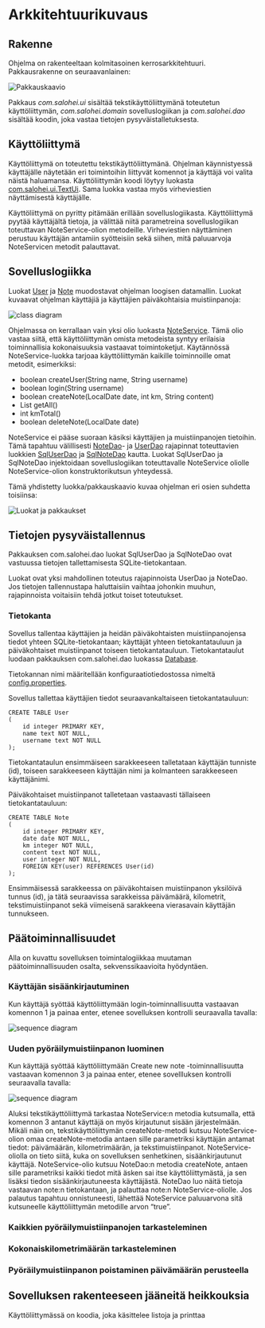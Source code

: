 # Arkkitehtuurikuvaus

## Rakenne

Ohjelma on rakenteeltaan kolmitasoinen kerrosarkkitehtuuri. Pakkausrakenne on seuraavanlainen:

![Pakkauskaavio](https://raw.githubusercontent.com/tsalohei/bike-tracker/master/dokumentaatio/kuvat/bike-tracker_pakkauskaavio.png "Pakkauskaavio")

Pakkaus _com.salohei.ui_ sisältää tekstikäyttöliittymänä toteutetun käyttöliittymän, _com.salohei.domain_ sovelluslogiikan ja _com.salohei.dao_ sisältää koodin, joka vastaa tietojen pysyväistalletuksesta. 

## Käyttöliittymä

Käyttöliittymä on toteutettu tekstikäyttöliittymänä. Ohjelman käynnistyessä käyttäjälle näytetään eri toimintoihin liittyvät komennot ja käyttäjä voi valita näistä haluamansa. Käyttöliittymän koodi löytyy luokasta [com.salohei.ui.TextUi](https://github.com/tsalohei/bike-tracker/blob/master/src/main/java/com/salohei/ui/TextUi.java). Sama luokka vastaa myös virheviestien näyttämisestä käyttäjälle. 

Käyttöliittymä on pyritty pitämään erillään sovelluslogiikasta. Käyttöliittymä pyytää käyttäjältä tietoja, ja välittää niitä parametreina sovelluslogiikan toteuttavan NoteService-olion metodeille. Virheviestien näyttäminen perustuu käyttäjän antamiin syötteisiin sekä siihen, mitä paluuarvoja NoteServicen metodit palauttavat. 

## Sovelluslogiikka

Luokat [User](https://github.com/tsalohei/bike-tracker/blob/master/src/main/java/com/salohei/domain/User.java) ja [Note](https://github.com/tsalohei/bike-tracker/blob/master/src/main/java/com/salohei/domain/Note.java) muodostavat ohjelman loogisen datamallin. Luokat kuvaavat ohjelman käyttäjiä ja käyttäjien päiväkohtaisia muistiinpanoja: 

![class diagram](https://raw.githubusercontent.com/tsalohei/bike-tracker/master/dokumentaatio/kuvat/luokkakaavio_simple.png "Class diagram") 

Ohjelmassa on kerrallaan vain yksi olio luokasta [NoteService](https://github.com/tsalohei/bike-tracker/blob/master/src/main/java/com/salohei/domain/NoteService.java). Tämä olio vastaa siitä, että käyttöliittymän omista metodeista syntyy erilaisia toiminnallisia kokonaisuuksia vastaavat toimintoketjut. Käytännössä NoteService-luokka tarjoaa käyttöliittymän kaikille toiminnoille omat metodit, esimerkiksi:

* boolean createUser(String name, String username)
* boolean login(String username)
* boolean createNote(LocalDate date, int km, String content)
* List<Note> getAll()
* int kmTotal()
* boolean deleteNote(LocalDate date)

NoteService ei pääse suoraan käsiksi käyttäjien ja muistiinpanojen tietoihin. Tämä tapahtuu välillisesti [NoteDao](https://github.com/tsalohei/bike-tracker/blob/master/src/main/java/com/salohei/dao/NoteDao.java)- ja [UserDao](https://github.com/tsalohei/bike-tracker/blob/master/src/main/java/com/salohei/dao/UserDao.java) rajapinnat toteuttavien luokkien [SqlUserDao](https://github.com/tsalohei/bike-tracker/blob/master/src/main/java/com/salohei/dao/SqlUserDao.java) ja [SqlNoteDao](https://github.com/tsalohei/bike-tracker/blob/master/src/main/java/com/salohei/dao/SqlNoteDao.java) kautta. Luokat SqlUserDao ja SqlNoteDao injektoidaan sovelluslogiikan toteuttavalle NoteService oliolle NoteService-olion konstruktorikutsun yhteydessä. 

Tämä yhdistetty luokka/pakkauskaavio kuvaa ohjelman eri osien suhdetta toisiinsa: 

![Luokat ja pakkaukset](https://raw.githubusercontent.com/tsalohei/bike-tracker/master/dokumentaatio/kuvat/luokka-ja-pakkauskaavio.png "Luokat ja pakkaukset")

## Tietojen pysyväistallennus

Pakkauksen com.salohei.dao luokat SqlUserDao ja SqlNoteDao ovat vastuussa tietojen tallettamisesta SQLite-tietokantaan. 

Luokat ovat yksi mahdollinen toteutus rajapinnoista UserDao ja NoteDao. Jos tietojen tallennustapa haluttaisiin vaihtaa johonkin muuhun, rajapinnoista voitaisiin tehdä jotkut toiset toteutukset. 

### Tietokanta

Sovellus tallentaa käyttäjien ja heidän päiväkohtaisten muistiinpanojensa tiedot yhteen SQLite-tietokantaan; käyttäjät yhteen tietokantatauluun ja päiväkohtaiset muistiinpanot toiseen tietokantatauluun. Tietokantataulut luodaan pakkauksen com.salohei.dao luokassa [Database](https://github.com/tsalohei/bike-tracker/blob/master/src/main/java/com/salohei/dao/Database.java).

Tietokannan nimi määritellään konfiguraatiotiedostossa nimeltä [config.properties](https://github.com/tsalohei/bike-tracker/blob/master/src/main/resources/config.properties). 

Sovellus tallettaa käyttäjien tiedot seuraavankaltaiseen tietokantatauluun:

	CREATE TABLE User 
	(
	    id integer PRIMARY KEY,
	    name text NOT NULL,
	    username text NOT NULL
	);

Tietokantataulun ensimmäiseen sarakkeeseen talletataan käyttäjän tunniste (id), toiseen sarakkeeseen käyttäjän nimi ja kolmanteen sarakkeeseen käyttäjänimi.

Päiväkohtaiset muistiinpanot talletetaan vastaavasti tällaiseen tietokantatauluun:

	CREATE TABLE Note
	(
	    id integer PRIMARY KEY,
	    date date NOT NULL,
	    km integer NOT NULL,
	    content text NOT NULL,
	    user integer NOT NULL,
	    FOREIGN KEY(user) REFERENCES User(id)
	);

Ensimmäisessä sarakkeessa on päiväkohtaisen muistiinpanon yksilöivä tunnus (id), ja tätä seuraavissa sarakkeissa päivämäärä, kilometrit, tekstimuistiinpanot sekä viimeisenä sarakkeena vierasavain käyttäjän tunnukseen.

## Päätoiminnallisuudet

Alla on kuvattu sovelluksen toimintalogiikkaa muutaman päätoiminnallisuuden osalta, sekvenssikaavioita hyödyntäen.

### Käyttäjän sisäänkirjautuminen

Kun käyttäjä syöttää käyttöliittymään login-toiminnallisuutta vastaavan komennon 1 ja painaa enter, etenee sovelluksen kontrolli seuraavalla tavalla: 

![sequence diagram](https://raw.githubusercontent.com/tsalohei/bike-tracker/master/dokumentaatio/kuvat/sequenceDiagramUserLogsIn.png "Sequence diagram")



### Uuden pyöräilymuistiinpanon luominen

Kun käyttäjä syöttää käyttöliittymään Create new note -toiminnallisuutta vastaavan komennon 3 ja painaa enter, etenee sovellluksen kontrolli seuraavalla tavalla:

![sequence diagram](https://raw.githubusercontent.com/tsalohei/bike-tracker/master/dokumentaatio/kuvat/sequenceDiagramUserCreatesNewNote.png "Sequence diagram")

Aluksi tekstikäyttöliittymä tarkastaa NoteService:n metodia kutsumalla, että komennon 3 antanut käyttäjä on myös kirjautunut sisään järjestelmään. Mikäli näin on, tekstikäyttöliittymän createNote-metodi kutsuu NoteService-olion omaa createNote-metodia antaen sille parametriksi käyttäjän antamat tiedot: päivämäärän, kilometrimäärän, ja tekstimuistiinpanot. NoteService-oliolla on tieto siitä, kuka on sovelluksen senhetkinen, sisäänkirjautunut käyttäjä. NoteService-olio kutsuu NoteDao:n metodia createNote, antaen sille parametriksi kaikki tiedot mitä äsken sai itse käyttöliittymästä, ja sen lisäksi tiedon sisäänkirjautuneesta käyttäjästä. NoteDao luo näitä tietoja vastaavan note:n tietokantaan, ja palauttaa note:n NoteService-oliolle. Jos palautus tapahtuu onnistuneesti, lähettää NoteService paluuarvona sitä kutsuneelle käyttöliittymän metodille arvon “true”. 


### Kaikkien pyöräilymuistiinpanojen tarkasteleminen

### Kokonaiskilometrimäärän tarkasteleminen

### Pyöräilymuistiinpanon poistaminen päivämäärän perusteella

## Sovelluksen rakenteeseen jääneitä heikkouksia

Käyttöliittymässä on koodia, joka käsittelee listoja ja printtaa 
